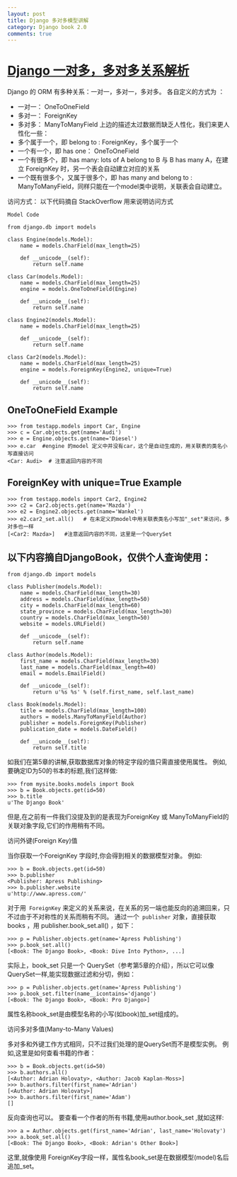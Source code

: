 ```yaml
---
layout: post
title: Django 多对多模型讲解
category: Django book 2.0
comments: true
---
```


# [Django 一对多，多对多关系解析](http://blog.163.com/soyking@126/blog/static/162125251201310211148544/)

Django 的 ORM 有多种关系：一对一，多对一，多对多。
各自定义的方式为 ：
- 一对一： OneToOneField
- 多对一： ForeignKey
- 多对多： ManyToManyField
上边的描述太过数据而缺乏人性化，我们来更人性化一些：
- 多个属于一个，即 belong to :  ForeignKey，多个属于一个
- 一个有一个，即 has one： OneToOneField
- 一个有很多个，即 has many:  lots of A belong to B 与 B has many A，在建立 ForeignKey 时，另一个表会自动建立对应的关系
- 一个既有很多个，又属于很多个，即 has many and belong to : ManyToManyField，同样只能在一个model类中说明，关联表会自动建立。

访问方式： 
以下代码摘自 StackOverflow 用来说明访问方式

```
Model Code

from django.db import models

class Engine(models.Model):
    name = models.CharField(max_length=25)

    def __unicode__(self):
        return self.name

class Car(models.Model):
    name = models.CharField(max_length=25)
    engine = models.OneToOneField(Engine)

    def __unicode__(self):
        return self.name

class Engine2(models.Model):
    name = models.CharField(max_length=25)

    def __unicode__(self):
        return self.name

class Car2(models.Model):
    name = models.CharField(max_length=25)
    engine = models.ForeignKey(Engine2, unique=True)

    def __unicode__(self):
        return self.name
```

## OneToOneField Example

```
>>> from testapp.models import Car, Engine
>>> c = Car.objects.get(name='Audi')
>>> e = Engine.objects.get(name='Diesel')
>>> e.car  #engine 的model 定义中并没有car，这个是自动生成的，用关联表的类名小写直接访问
<Car: Audi>  # 注意返回内容的不同
```

## ForeignKey with unique=True Example

```
>>> from testapp.models import Car2, Engine2
>>> c2 = Car2.objects.get(name='Mazda')
>>> e2 = Engine2.objects.get(name='Wankel')
>>> e2.car2_set.all()   # 在未定义的model中用关联表类名小写加"_set"来访问，多对多也一样
[<Car2: Mazda>]   #注意返回内容的不同，这里是一个QuerySet
```


## 以下内容摘自**DjangoBook**，仅供个人查询使用：

```
from django.db import models

class Publisher(models.Model):
    name = models.CharField(max_length=30)
    address = models.CharField(max_length=50)
    city = models.CharField(max_length=60)
    state_province = models.CharField(max_length=30)
    country = models.CharField(max_length=50)
    website = models.URLField()

    def __unicode__(self):
        return self.name

class Author(models.Model):
    first_name = models.CharField(max_length=30)
    last_name = models.CharField(max_length=40)
    email = models.EmailField()

    def __unicode__(self):
        return u'%s %s' % (self.first_name, self.last_name)

class Book(models.Model):
    title = models.CharField(max_length=100)
    authors = models.ManyToManyField(Author)
    publisher = models.ForeignKey(Publisher)
    publication_date = models.DateField()

    def __unicode__(self):
        return self.title
```

如我们在第5章的讲解,获取数据库对象的特定字段的值只需直接使用属性。 例如,要确定ID为50的书本的标题,我们这样做:

```
>>> from mysite.books.models import Book
>>> b = Book.objects.get(id=50)
>>> b.title
u'The Django Book'
```

但是,在之前有一件我们没提及到的是表现为ForeignKey 或 ManyToManyField的关联对象字段,它们的作用稍有不同。

访问外键(Foreign Key)值

当你获取一个ForeignKey 字段时,你会得到相关的数据模型对象。 例如:

```
>>> b = Book.objects.get(id=50)
>>> b.publisher
<Publisher: Apress Publishing>
>>> b.publisher.website
u'http://www.apress.com/'
```

对于用`` ForeignKey`` 来定义的关系来说，在关系的另一端也能反向的追溯回来，只不过由于不对称性的关系而稍有不同。 通过一个`` publisher`` 对象，直接获取 books ，用 publisher.book_set.all() ，如下：

```
>>> p = Publisher.objects.get(name='Apress Publishing')
>>> p.book_set.all()
[<Book: The Django Book>, <Book: Dive Into Python>, ...]
```

实际上，book_set 只是一个 QuerySet（参考第5章的介绍），所以它可以像QuerySet一样,能实现数据过滤和分切，例如：

```
>>> p = Publisher.objects.get(name='Apress Publishing')
>>> p.book_set.filter(name__icontains='django')
[<Book: The Django Book>, <Book: Pro Django>]
```

属性名称book_set是由模型名称的小写(如book)加_set组成的。

访问多对多值(Many-to-Many Values)

多对多和外键工作方式相同，只不过我们处理的是QuerySet而不是模型实例。 例如,这里是如何查看书籍的作者：

```
>>> b = Book.objects.get(id=50)
>>> b.authors.all()
[<Author: Adrian Holovaty>, <Author: Jacob Kaplan-Moss>]
>>> b.authors.filter(first_name='Adrian')
[<Author: Adrian Holovaty>]
>>> b.authors.filter(first_name='Adam')
[]
```

反向查询也可以。 要查看一个作者的所有书籍,使用author.book_set ,就如这样:

```
>>> a = Author.objects.get(first_name='Adrian', last_name='Holovaty')
>>> a.book_set.all()
[<Book: The Django Book>, <Book: Adrian's Other Book>]
```

这里,就像使用 ForeignKey字段一样，属性名book_set是在数据模型(model)名后追加_set。
